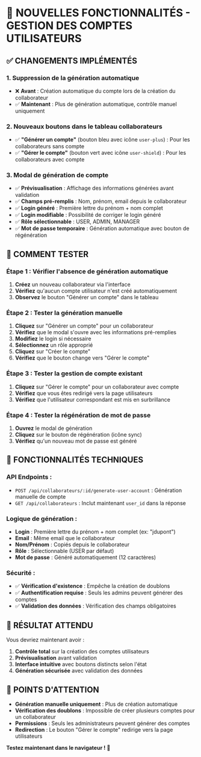 # 🎯 **NOUVELLES FONCTIONNALITÉS - GESTION DES COMPTES UTILISATEURS**

## ✅ **CHANGEMENTS IMPLÉMENTÉS**

### **1. Suppression de la génération automatique**
- ❌ **Avant** : Création automatique du compte lors de la création du collaborateur
- ✅ **Maintenant** : Plus de génération automatique, contrôle manuel uniquement

### **2. Nouveaux boutons dans le tableau collaborateurs**
- ✅ **"Générer un compte"** (bouton bleu avec icône `user-plus`) : Pour les collaborateurs sans compte
- ✅ **"Gérer le compte"** (bouton vert avec icône `user-shield`) : Pour les collaborateurs avec compte

### **3. Modal de génération de compte**
- ✅ **Prévisualisation** : Affichage des informations générées avant validation
- ✅ **Champs pré-remplis** : Nom, prénom, email depuis le collaborateur
- ✅ **Login généré** : Première lettre du prénom + nom complet
- ✅ **Login modifiable** : Possibilité de corriger le login généré
- ✅ **Rôle sélectionnable** : USER, ADMIN, MANAGER
- ✅ **Mot de passe temporaire** : Génération automatique avec bouton de régénération

## 🧪 **COMMENT TESTER**

### **Étape 1 : Vérifier l'absence de génération automatique**
1. **Créez** un nouveau collaborateur via l'interface
2. **Vérifiez** qu'aucun compte utilisateur n'est créé automatiquement
3. **Observez** le bouton "Générer un compte" dans le tableau

### **Étape 2 : Tester la génération manuelle**
1. **Cliquez** sur "Générer un compte" pour un collaborateur
2. **Vérifiez** que le modal s'ouvre avec les informations pré-remplies
3. **Modifiez** le login si nécessaire
4. **Sélectionnez** un rôle approprié
5. **Cliquez** sur "Créer le compte"
6. **Vérifiez** que le bouton change vers "Gérer le compte"

### **Étape 3 : Tester la gestion de compte existant**
1. **Cliquez** sur "Gérer le compte" pour un collaborateur avec compte
2. **Vérifiez** que vous êtes redirigé vers la page utilisateurs
3. **Vérifiez** que l'utilisateur correspondant est mis en surbrillance

### **Étape 4 : Tester la régénération de mot de passe**
1. **Ouvrez** le modal de génération
2. **Cliquez** sur le bouton de régénération (icône sync)
3. **Vérifiez** qu'un nouveau mot de passe est généré

## 🔧 **FONCTIONNALITÉS TECHNIQUES**

### **API Endpoints :**
- `POST /api/collaborateurs/:id/generate-user-account` : Génération manuelle de compte
- `GET /api/collaborateurs` : Inclut maintenant `user_id` dans la réponse

### **Logique de génération :**
- **Login** : Première lettre du prénom + nom complet (ex: "jdupont")
- **Email** : Même email que le collaborateur
- **Nom/Prénom** : Copiés depuis le collaborateur
- **Rôle** : Sélectionnable (USER par défaut)
- **Mot de passe** : Généré automatiquement (12 caractères)

### **Sécurité :**
- ✅ **Vérification d'existence** : Empêche la création de doublons
- ✅ **Authentification requise** : Seuls les admins peuvent générer des comptes
- ✅ **Validation des données** : Vérification des champs obligatoires

## 🎯 **RÉSULTAT ATTENDU**

Vous devriez maintenant avoir :
1. **Contrôle total** sur la création des comptes utilisateurs
2. **Prévisualisation** avant validation
3. **Interface intuitive** avec boutons distincts selon l'état
4. **Génération sécurisée** avec validation des données

## 🚨 **POINTS D'ATTENTION**

- **Génération manuelle uniquement** : Plus de création automatique
- **Vérification des doublons** : Impossible de créer plusieurs comptes pour un collaborateur
- **Permissions** : Seuls les administrateurs peuvent générer des comptes
- **Redirection** : Le bouton "Gérer le compte" redirige vers la page utilisateurs

**Testez maintenant dans le navigateur !** 🚀 